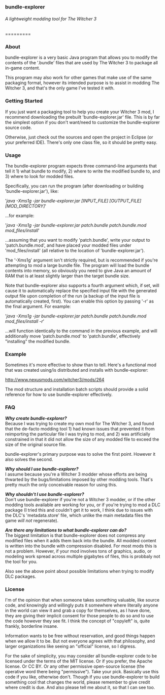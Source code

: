 ### bundle-explorer
###### A lightweight modding tool for The Witcher 3
=========

### About

bundle-explorer is a very basic Java program that allows you to modify the contents of the '.bundle' files that are used by The Witcher 3 to package all in-game content.  

This program may also work for other games that make use of the same packaging format, however its intended purpose is to assist in modding The Witcher 3, and that's the only game I've tested it with.  


### Getting Started

If you just want a packaging tool to help you create your Witcher 3 mod, I recommend downloading the prebuilt 'bundle-explorer.jar' file.  This is by far the simplest option if you don't want/need to customize the bundle-explorer source code.

Otherwise, just check out the sources and open the project in Eclipse (or your preferred IDE).  There's only one class file, so it should be pretty easy.


### Usage

The bundle-explorer program expects three command-line arguments that tell it 1) what bundle to modify, 2) where to write the modified bundle to, and 3) where to look for modded files.

Specifically, you can run the program (after downloading or building 'bundle-explorer.jar'), like:

'_java -Xms1g -jar bundle-explorer.jar [INPUT_FILE] [OUTPUT_FILE] [MOD_DIRECTORY]_'

...for example:

'_java -Xms1g -jar bundle-explorer.jar patch.bundle patch.bundle.mod mod_files/install_'

...assuming that you want to modify 'patch.bundle', write your output to 'patch.bundle.mod', and have placed your modded files under 'mod_files/install' (all relative to the location of 'bundle-explorer.jar').

The '-Xms1g' argument isn't strictly required, but is recommended if you're attempting to mod a large bundle file.  The program will load the bundle contents into memory, so obviously you need to give Java an amount of RAM that is at least slightly larger than the target bundle size.

Note that bundle-explorer also supports a fourth argument which, if set, will cause it to automatically replace the specified input file with the generated output file upon completion of the run (a backup of the input file is automatically created, first).  You can enable this option by passing '-r' as the final argument.  For example:

'_java -Xms1g -jar bundle-explorer.jar patch.bundle patch.bundle.mod mod_files/install -r_'

...will function identically to the command in the previous example, and will additionally move 'patch.bundle.mod' to 'patch.bundle', effectively "installing" the modified bundle. 


### Example

Sometimes it's more effective to show than to tell.  Here's a functional mod that was created using/is distributed and installs with bundle-explorer:

http://www.nexusmods.com/witcher3/mods/264

The mod structure and installation batch scripts should provide a solid reference for how to use bundle-explorer effectively.


### FAQ

**_Why create bundle-explorer?_**<br />
Because I was trying to create my own mod for The Witcher 3, and found that the de-facto modding tool 1) had known issues that prevented it from reimporting the particular file I was trying to mod, and 2) was artificially constrained in that it did not allow the size of any modded file to exceed the size of the original source file.  

bundle-explorer's primary purpose was to solve the first point.  However it also solves the second.

**_Why should I use bundle-explorer?_**<br />
I assume because you're a Witcher 3 modder whose efforts are being thwarted by the bugs/limitations imposed by other modding tools.  That's pretty much the only conceivable reason for using this.

**_Why shouldn't I use bundle-explorer?_**<br />
Don't use bundle-explorer if you're not a Witcher 3 modder, or if the other modding tools available are working for you, or if you're trying to mod a DLC package (I tried this and couldn't get it to work, I think due to issues with the DLC's 'metadata.store' file, which unlike the main metadata files the game _will not_ regenerate).

**_Are there any limitations to what bundle-explorer can do?_**<br />
The biggest limitation is that bundle-explorer does not compress any modified files when it adds them back into the bundle.  All modded content is written into the bundle with compression disabled.  For most mods this is not a problem.  However, if your mod involves tons of graphics, audio, or modeling work spread across multiple gigabytes of files, this is probbaly not the tool for you.

Also see the above point about possible limitations when trying to modify DLC packages.


### License

I'm of the opinion that when someone takes something valuable, like source code, and knowingly and willingly puts it somewhere where literally anyone in the world can view it and grab a copy for themselves, as I have done, they are giving their implicit consent for those people to do so and to use the code however they see fit.  I think the concept of "copyleft" is, quite frankly, borderline insane.  

Information wants to be free without reservation, and good things happen when we allow it to be.  But not everyone agrees with that philosophy, and larger organizations like seeing an "official" license, so I digress.

For the sake of simplicity, you may consider all bundle-explorer code to be licensed under the terms of the MIT license.  Or if you prefer, the Apache license.  Or CC BY.  Or any other permissive open-source license (the operative word there being "permissive").  Take your pick.  Basically use this code if you like, otherwise don't.  Though if you use bundle-explorer to build something cool that changes the world, please remember to give credit where credit is due.  And also please tell me about it, so that I can see too.  



